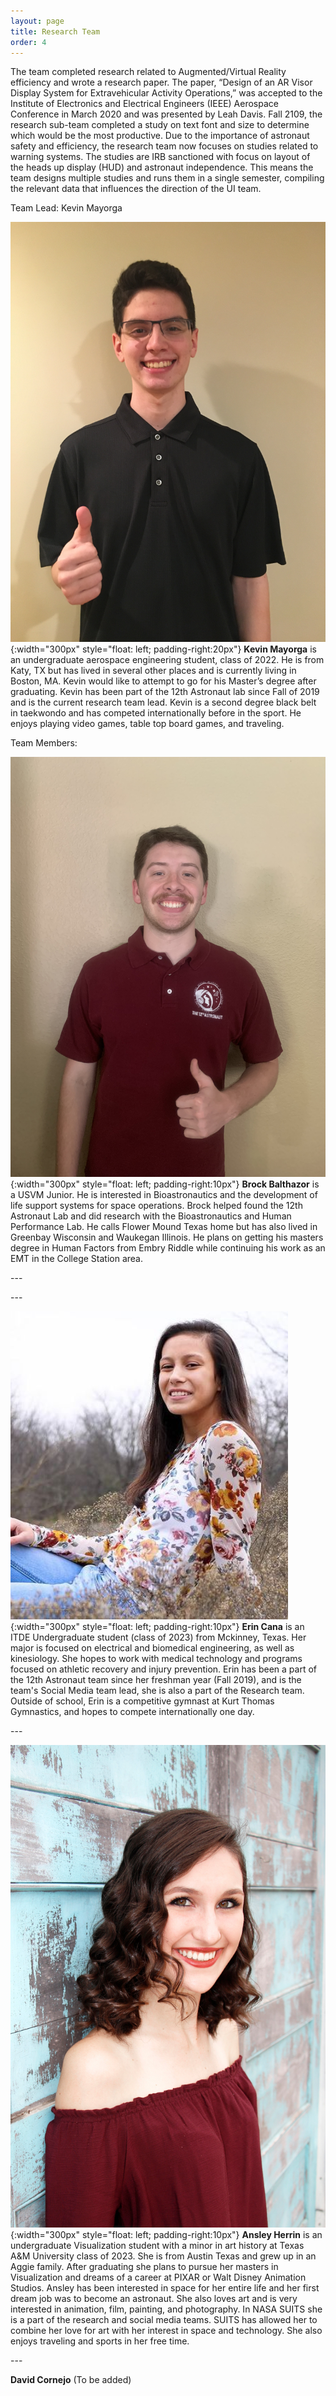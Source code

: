 ```yaml
---
layout: page
title: Research Team
order: 4
---
```


The team completed research related to Augmented/Virtual Reality efficiency and wrote a research paper. The paper, “Design of an AR Visor Display System for Extravehicular Activity Operations,” was accepted to the Institute of Electronics and Electrical Engineers (IEEE) Aerospace Conference in March 2020 and was presented by Leah Davis. Fall 2109, the research sub-team completed a study on text font and size to determine which would be the most productive. Due to the importance of astronaut safety and efficiency, the research team now focuses on studies related to warning systems. The studies are IRB sanctioned with focus on layout of the heads up display (HUD) and astronaut independence. This means the team designs multiple studies and runs them in a single semester, compiling the relevant data that influences the direction of the UI team.

Team Lead: Kevin Mayorga

![image](/assets/images/KevinMayorga.JPG){:width="300px" style="float: left; padding-right:20px"}
**Kevin Mayorga** is an undergraduate aerospace engineering student, class of 2022. He is from Katy, TX but has lived in several other places and is currently living in Boston, MA. Kevin would like to attempt to go for his Master’s degree after graduating. Kevin has been part of the 12th Astronaut lab since Fall of 2019 and is the current research team lead. Kevin is a second degree black belt in taekwondo and has competed internationally before in the sport. He enjoys playing video games, table top board games, and traveling.

Team Members:

![image](/assets/images/BrockBalthazor.jpg){:width="300px" style="float: left; padding-right:10px"}
**Brock Balthazor** is a USVM Junior. He is interested in Bioastronautics and the development of life support systems for space operations. Brock helped found the 12th Astronaut Lab and did research with the Bioastronautics and Human Performance Lab. He calls Flower Mound Texas home but has also lived in Greenbay Wisconsin and Waukegan Illinois. He plans on getting his masters degree in Human Factors from Embry Riddle while continuing his work as an EMT in the College Station area.

<span style="display:block" class="note"> --- </span>


<span style="display:block" class="note"> --- </span>



![image](/assets/images/erin_picture.png){:width="300px" style="float: left; padding-right:10px"}
**Erin Cana** is an ITDE Undergraduate student (class of 2023) from Mckinney, Texas. Her major is focused on electrical and biomedical engineering, as well as kinesiology. She hopes to work with medical technology and programs focused on athletic recovery and injury prevention. Erin has been a part of the 12th Astronaut team since her freshman year (Fall 2019), and is the team's Social Media team lead, she is also a part of the Research team. Outside of school, Erin is a competitive gymnast at Kurt Thomas Gymnastics, and hopes to compete internationally one day.

<span style="display:block" class="note"> --- </span>




![image](/assets/images/AnsleyHerrin.jpg){:width="300px" style="float: left; padding-right:10px"}
**Ansley Herrin** is an undergraduate Visualization student with a minor in art history at Texas A&M University class of 2023. She is from Austin Texas and grew up in an Aggie family. After graduating she plans to pursue her masters in Visualization and dreams of a career at PIXAR or Walt Disney Animation Studios. Ansley has been interested in space for her entire life and her first dream job was to become an astronaut. She also loves art and is very interested in animation, film, painting, and photography. In NASA SUITS she is a part of the research and social media teams. SUITS has allowed her to combine her love for art with her interest in space and technology. She also enjoys traveling  and sports in her free time. 

<span style="display:block" class="note"> --- </span>




**David Cornejo** (To be added)
